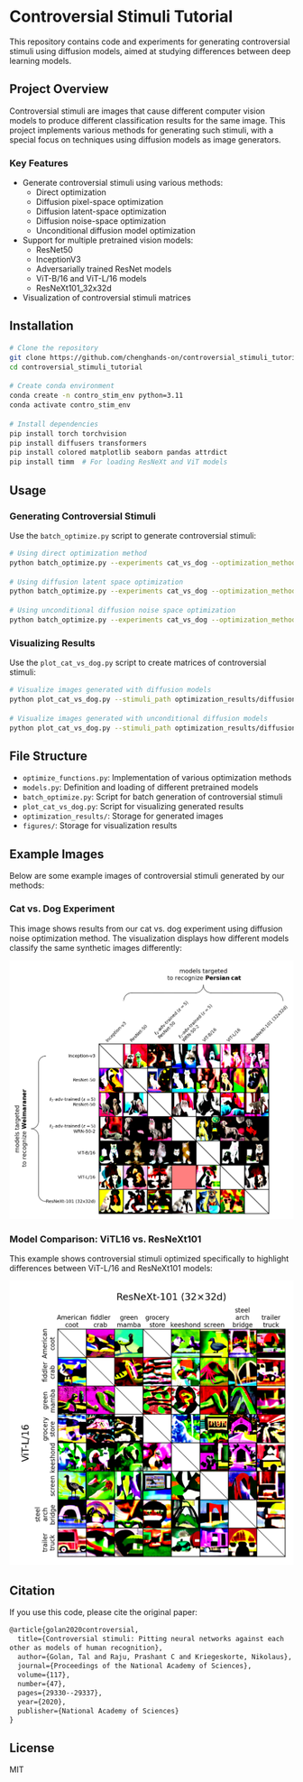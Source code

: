 # Controversial Stimuli Tutorial

This repository contains code and experiments for generating controversial stimuli using diffusion models, aimed at studying differences between deep learning models.

## Project Overview

Controversial stimuli are images that cause different computer vision models to produce different classification results for the same image. This project implements various methods for generating such stimuli, with a special focus on techniques using diffusion models as image generators.

### Key Features

- Generate controversial stimuli using various methods:
  - Direct optimization
  - Diffusion pixel-space optimization
  - Diffusion latent-space optimization
  - Diffusion noise-space optimization
  - Unconditional diffusion model optimization
- Support for multiple pretrained vision models:
  - ResNet50
  - InceptionV3
  - Adversarially trained ResNet models
  - ViT-B/16 and ViT-L/16 models
  - ResNeXt101_32x32d
- Visualization of controversial stimuli matrices

## Installation

```bash
# Clone the repository
git clone https://github.com/chenghands-on/controversial_stimuli_tutorial.git
cd controversial_stimuli_tutorial

# Create conda environment
conda create -n contro_stim_env python=3.11
conda activate contro_stim_env

# Install dependencies
pip install torch torchvision
pip install diffusers transformers
pip install colored matplotlib seaborn pandas attrdict
pip install timm  # For loading ResNeXt and ViT models
```

## Usage

### Generating Controversial Stimuli

Use the `batch_optimize.py` script to generate controversial stimuli:

```bash
# Using direct optimization method
python batch_optimize.py --experiments cat_vs_dog --optimization_methods direct --max_steps 300 --min_controversiality 0.8

# Using diffusion latent space optimization
python batch_optimize.py --experiments cat_vs_dog --optimization_methods diffusion_latent --max_steps 300 --min_controversiality 0.8

# Using unconditional diffusion noise space optimization
python batch_optimize.py --experiments cat_vs_dog --optimization_methods diffusion_noise_unconditional --max_steps 300 --min_controversiality 0.8
```

### Visualizing Results

Use the `plot_cat_vs_dog.py` script to create matrices of controversial stimuli:

```bash
# Visualize images generated with diffusion models
python plot_cat_vs_dog.py --stimuli_path optimization_results/diffusion_noise_optim_cat_vs_dog_v3 --figpath figures

# Visualize images generated with unconditional diffusion models
python plot_cat_vs_dog.py --stimuli_path optimization_results/diffusion_noise_unconditional_optim_cat_vs_dog_v3 --figpath figures
```

## File Structure

- `optimize_functions.py`: Implementation of various optimization methods
- `models.py`: Definition and loading of different pretrained models
- `batch_optimize.py`: Script for batch generation of controversial stimuli
- `plot_cat_vs_dog.py`: Script for visualizing generated results
- `optimization_results/`: Storage for generated images
- `figures/`: Storage for visualization results

## Example Images

Below are some example images of controversial stimuli generated by our methods:

### Cat vs. Dog Experiment

This image shows results from our cat vs. dog experiment using diffusion noise optimization method. The visualization displays how different models classify the same synthetic images differently:

![Cat vs. Dog Controversial Stimuli](example_images/diffusion_noise_optim_7_models_Persian_cat_by_Weimaraner_seed42.png)

### Model Comparison: ViTL16 vs. ResNeXt101

This example shows controversial stimuli optimized specifically to highlight differences between ViT-L/16 and ResNeXt101 models:

![ViTL16 vs. ResNeXt101](example_images/diffusion_noise_optim_ViTL16_vs_ResNeXt101_32x32d_v3.png)

## Citation

If you use this code, please cite the original paper:

```
@article{golan2020controversial,
  title={Controversial stimuli: Pitting neural networks against each other as models of human recognition},
  author={Golan, Tal and Raju, Prashant C and Kriegeskorte, Nikolaus},
  journal={Proceedings of the National Academy of Sciences},
  volume={117},
  number={47},
  pages={29330--29337},
  year={2020},
  publisher={National Academy of Sciences}
}
```

## License

MIT

